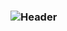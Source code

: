 ### ![Header](./[https://lh3.googleusercontent.com/Zj9r0xwxeUL9qdzR7BtztMASW3NbBag7ephB2guy5daC0tOwbmvjKHhC7MvmRwzfismLZqfY2RlB4W_vCFv-datBcsplKcc6gl79W1mrWtI2tqg8s-SQPSWf18eU8_w9HNpKa7olKb1vb7m2xHeu2Xnp5n--BhTyE0iFQjf_n7pDG59eRVU6ECkYPQDwOYwur23Qw85opNrKEbqS5ADP0kr2YRh9Muuu4_M9bH2o8tG-v0621c1clOaMdHyQc-ZD6APqy5AXFQFkTrmODLp502KEw2zqPP0Nr81ekBAwWuEhzJNJhRBjVY24t8zBgnhsf6T1Iqo4tfuDiyndOuqwNARJ3RS_90zTJpwzB42oJ1jI3LTtU2CaiESP1ks4-xTtOhuJQnOrtUuHYG5nn49iSWgNmTf8dCBsWkGxweFpzGhACgrPgrbI36VjaY6hMtj1ofoq9FWiYn1m60Jjjd9FoWv_bpG03qHlR2RzTkQKI38w8mXE85-Dp4zJgGM7x0jgXzG5nlYtFesIA5UUlYHENfDMWKBT2R_o7Me2BqvGm68DBGPdjHcNMCG_x-UQE-n3wZ5UtmkBLNXX4bcMagjcsE3SL465l0tXHcKqDBU_LOxOZgjIBe3CbeH5iLmZc4r2MstahfmAdCW-cfMr6_DXVuvgozADUB1882jzhL2A556hSCNXFQg9HzKBdD1JIyW5xjTfsG3tfUs2559lsu5J0JbiEGrYXVhwYpddl7zKzf99YYZWsX9y0OK1lE0z8Zn5_F7z1Ww5UBBSOja398my5j_8O7a9JRfRj_jprpT7NIV1SyfRHCRsfwxgrj84FRj9HGeLFeWgA7GnT0Wi3nKtw1qx7276ow03IT6JkatgsGX8JIhoWyPDXcIWK6vZbORuo9N2vP0C0W7TGqrw7hRH8RkJTbbuJKD6dUA4G0-YKONViLgZHTrk4jCNdywZQ5OSebaEatW4Z3pDkRyKUGsT6kGd7bkLsxDXFtp8uU4fsY_NSEb8JSUtRAPNQ5D6iBsJXU15UndJpI0NjnOgwdq-jOz5ho8=w961-h200-no?authuser=0])

<!--
**Sendej7/Sendej7** is a ✨ _special_ ✨ repository because its `README.md` (this file) appears on your GitHub profile.

Here are some ideas to get you started:

- 🔭 I’m currently working on ...
- 🌱 I’m currently learning ...
- 👯 I’m looking to collaborate on ...
- 🤔 I’m looking for help with ...
- 💬 Ask me about ...
- 📫 How to reach me: ...
- 😄 Pronouns: ...
- ⚡ Fun fact: ...
-->
